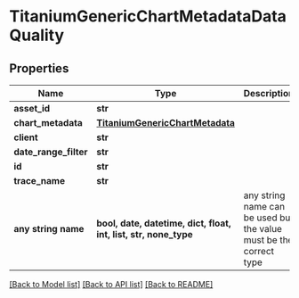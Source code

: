 # TitaniumGenericChartMetadataDataQuality


## Properties
Name | Type | Description | Notes
------------ | ------------- | ------------- | -------------
**asset_id** | **str** |  | [optional] 
**chart_metadata** | [**TitaniumGenericChartMetadata**](TitaniumGenericChartMetadata.md) |  | [optional] 
**client** | **str** |  | [optional] 
**date_range_filter** | **str** |  | [optional] 
**id** | **str** |  | [optional] 
**trace_name** | **str** |  | [optional] 
**any string name** | **bool, date, datetime, dict, float, int, list, str, none_type** | any string name can be used but the value must be the correct type | [optional]

[[Back to Model list]](../README.md#documentation-for-models) [[Back to API list]](../README.md#documentation-for-api-endpoints) [[Back to README]](../README.md)


